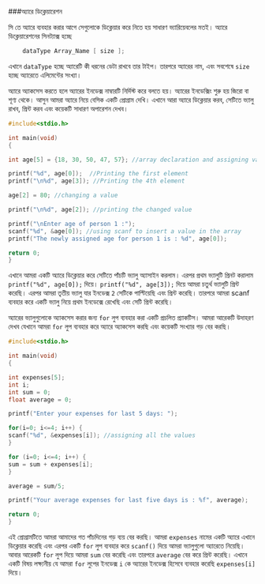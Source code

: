 ###অ্যারে ডিক্লেয়ারেশন

সি তে অ্যারে ব্যবহার করার আগে সেগুলোকে ডিক্লেয়ার করে নিতে হয় সাধারণ ভ্যারিয়েবলের মতই। অ্যারে ডিক্লেয়ারেশনের সিনট্যাক্স হচ্ছে

```c
	dataType Array_Name [ size ];
```

এখানে `dataType` হচ্ছে অ্যারেটি কী ধরনের ডেটা রাখবে তার টাইপ। তারপরে অ্যারের নাম, এবং সবশেষে `size` হচ্ছে অ্যারেতে এলিমেন্টের সংখ্যা।


অ্যারে অ্যাকসেস করতে হলে অ্যারের ইনডেক্স নাম্বারটি নির্দিস্ট করে বলতে হয়। অ্যারের ইনডেক্সিং শুরু হয় জিরো বা শূণ্য থেকে। আসুন আমরা অ্যারে নিয়ে বেসিক একটি প্রোগ্রাম দেখি। এখানে আরা অ্যারে ডিক্লেয়ার করব, সেটিতে ভ্যালু রাখব, প্রিন্ট করব এবং কয়েকটি সাধারণ অপারেশন দেখব।


```c
#include<stdio.h>

int main(void)
{

int age[5] = {18, 30, 50, 47, 57}; //array declaration and assigning values

printf("%d", age[0]);  //Printing the first element
printf("\n%d", age[3]); //Printing the 4th element

age[2] = 80; //changing a value

printf("\n%d", age[2]); //printing the changed value

printf("\nEnter age of person 1 :");
scanf("%d", &age[0]); //using scanf to insert a value in the array
printf("The newly assigned age for person 1 is : %d", age[0]);

return 0;
}

```

এখানে আমরা একটি অ্যারে ডিক্লেয়ার করে সেটিতে পাঁচটি ভ্যালু অ্যাসাইন করলাম। এরপর প্রথম ভ্যালুটি প্রিনট করালাম `printf("%d", age[0]);` দিয়ে। `printf("%d", age[3]);` দিয়ে আমরা চতুর্থ ভ্যালুটি প্রিন্ট করেছি। এরপর আমরা তৃতীয় ভ্যালু যার ইনডেক্স `2` সেটিকে পাল্টিয়েছি এবং প্রিন্ট করেছি। তারপরে আমরা scanf ব্যবহার করে একটি ভ্যালু নিয়ে প্রথম ইনডেক্সে রেখেছি এবং সেটি প্রিন্ট করেছি।

অ্যারের ভ্যালুগুলোকে অ্যাকসেস করার জন্য `for` লুপ ব্যবহার করা একটি প্রচলিত প্র্যাকটিস। আমরা আরেকটি উদাহরণ দেখব যেখানে আমরা `for` লুপ ব্যবহার করে অ্যারে অ্যাকসেস করছি এবং কয়েকটি সংখ্যার গড় বের করছি।

```c
#include<stdio.h>

int main(void)
{

int expenses[5];
int i;
int sum = 0;
float average = 0;

printf("Enter your expenses for last 5 days: ");

for(i=0; i<=4; i++) {
scanf("%d", &expenses[i]); //assigning all the values
}

for (i=0; i<=4; i++) {
sum = sum + expenses[i];
}

average = sum/5;

printf("Your average expenses for last five days is : %f", average);

return 0;
}
```

এই প্রোগ্রামটিতে আমরা আমাদের গত পাঁচদিনের গড় ব্যয় বের করছি। আমরা `expenses` নামের একটি অ্যারে এখানে ডিক্লেয়ার করেছি এবং এরপর একটি `for` লুপ ব্যবহার করে `scanf()` দিয়ে আমরা ভ্যালুগুলো অ্যারেতে নিয়েছি। আবার আরেকটি `for` লুপ দিয়ে আমরা `sum` বের করেছি এবং তারপরে `average` বের করে প্রিন্ট করেছি। এখানে একটি বিষয় লক্ষ্যনীয় যে আমরা `for` লুপের ইনডেক্স `i` কে অ্যারের ইনডেক্স হিসেবে ব্যবহার করেছি `expenses[i]` দিয়ে।

